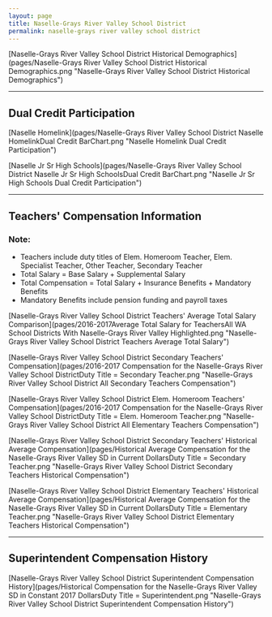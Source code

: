 ```yaml
---
layout: page
title: Naselle-Grays River Valley School District
permalink: naselle-grays river valley school district
---
```



[Naselle-Grays River Valley School District Historical Demographics](pages/Naselle-Grays River Valley School District Historical Demographics.png "Naselle-Grays River Valley School District Historical Demographics")

___

## Dual Credit Participation

[Naselle Homelink](pages/Naselle-Grays River Valley School District Naselle HomelinkDual Credit BarChart.png "Naselle Homelink Dual Credit Participation")

[Naselle Jr Sr High Schools](pages/Naselle-Grays River Valley School District Naselle Jr Sr High SchoolsDual Credit BarChart.png "Naselle Jr Sr High Schools Dual Credit Participation")


___

## Teachers' Compensation Information
### Note:
- Teachers include duty titles of Elem. Homeroom Teacher, Elem. Specialist Teacher, Other Teacher, Secondary Teacher
- Total Salary = Base Salary + Supplemental Salary
- Total Compensation = Total Salary + Insurance Benefits + Mandatory Benefits
- Mandatory Benefits include pension funding and payroll taxes

[Naselle-Grays River Valley School District Teachers' Average Total Salary Comparison](pages/2016-2017Average Total Salary for TeachersAll WA School Districts With Naselle-Grays River Valley Highlighted.png "Naselle-Grays River Valley School District Teachers Average Total Salary")

[Naselle-Grays River Valley School District Secondary Teachers' Compensation](pages/2016-2017 Compensation for the Naselle-Grays River Valley School DistrictDuty Title = Secondary Teacher.png "Naselle-Grays River Valley School District All Secondary Teachers Compensation")

[Naselle-Grays River Valley School District Elem. Homeroom Teachers' Compensation](pages/2016-2017 Compensation for the Naselle-Grays River Valley School DistrictDuty Title = Elem. Homeroom Teacher.png "Naselle-Grays River Valley School District All Elementary Teachers Compensation")

[Naselle-Grays River Valley School District Secondary Teachers' Historical Average Compensation](pages/Historical Average Compensation for the Naselle-Grays River Valley SD in Current DollarsDuty Title = Secondary Teacher.png "Naselle-Grays River Valley School District Secondary Teachers Historical Compensation")

[Naselle-Grays River Valley School District Elementary Teachers' Historical Average Compensation](pages/Historical Average Compensation for the Naselle-Grays River Valley SD in Current DollarsDuty Title = Elementary Teacher.png "Naselle-Grays River Valley School District Elementary Teachers Historical Compensation")


___

## Superintendent Compensation History

[Naselle-Grays River Valley School District Superintendent Compensation History](pages/Historical Compensation for the Naselle-Grays River Valley SD in Constant 2017 DollarsDuty Title = Superintendent.png "Naselle-Grays River Valley School District Superintendent Compensation History")

